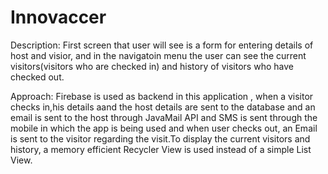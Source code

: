# Innovaccer
Description:
First screen that user will see is a form for entering details of host and visior, and in the navigatoin menu the user can see the current visitors(visitors who are checked in) and history of visitors who have checked out.

Approach:
Firebase is used as backend in this application , when a visitor checks in,his details aand the host details are sent to the database and an email is sent to the host through JavaMail API and SMS is sent through the mobile in which the app is being used and when user checks out, an Email is sent to the visitor regarding the visit.To display the current visitors and history, a memory efficient Recycler View is used instead of a simple List View.
